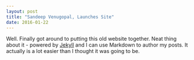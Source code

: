 ```yaml
---
layout: post
title: "Sandeep Venugopal, Launches Site"
date: 2016-01-22
---
```


Well. Finally got around to putting this old website together. Neat thing about it - powered by [Jekyll](http://jekyllrb.com) and I can use Markdown to author my posts. It actually is a lot easier than I thought it was going to be.
